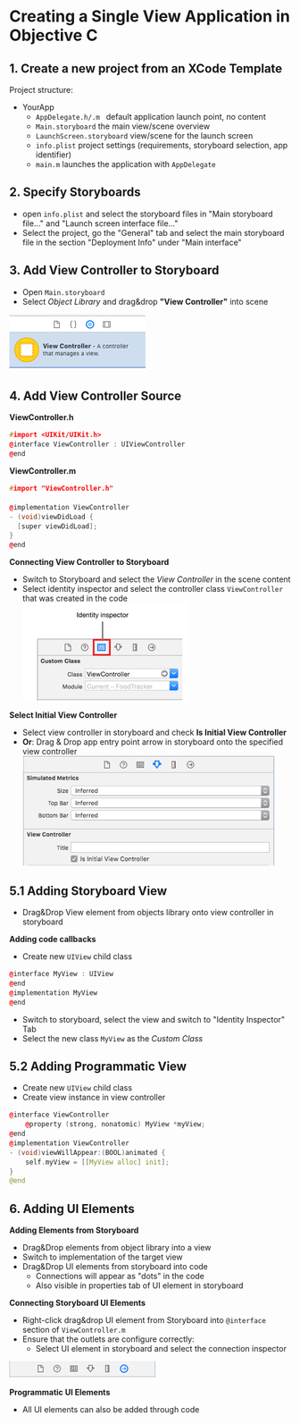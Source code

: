 # Creating a Single View Application in Objective C

## 1. Create a new project from an XCode Template
Project structure:

- YourApp
    - `AppDelegate.h/.m	` default application launch point, no content
    - `Main.storyboard`	 the main view/scene overview
    - `LaunchScreen.storyboard` view/scene for the launch screen
    - `info.plist`  project settings (requirements, storyboard selection, app identifier)
    - `main.m` launches the application with `AppDelegate`

## 2. Specify Storyboards

- open `info.plist` and select the storyboard files in "Main storyboard file..." and "Launch screen interface file..."
- Select the project, go the "General" tab and select the main storyboard file in the section "Deployment Info" under "Main interface"

## 3. Add View Controller to Storyboard

- Open `Main.storyboard`
- Select *Object Library* and drag&drop **"View Controller"** into scene

![add_view_controller.png](./img_app_tutorial/add_view_controller.png)

## 4. Add View Controller Source

**ViewController.h**
```cpp
#import <UIKit/UIKit.h>
@interface ViewController : UIViewController
@end
```

**ViewController.m**
```cpp
#import "ViewController.h"

@implementation ViewController
- (void)viewDidLoad {
  [super viewDidLoad];
}
@end
```


**Connecting View Controller to Storyboard**

- Switch to Storyboard and select the *View Controller* in the scene content
- Select identity inspector and select the controller class `ViewController` that was created in the code
![identity_inspector.png](./img_app_tutorial/identity_inspector.png)

**Select Initial View Controller**
- Select view controller in storyboard and check **Is Initial View Controller**
- **Or**: Drag & Drop app entry point arrow in storyboard onto the specified view controller
![initial_view_controller.png](./img_app_tutorial/initial_view_controller.png)

## 5.1 Adding Storyboard View
- Drag&Drop View element from objects library onto view controller in storyboard

**Adding code callbacks**

- Create new `UIView` child class

```cpp
@interface MyView : UIView
@end
@implementation MyView
@end
```
- Switch to storyboard, select the view and switch to "Identity Inspector" Tab
- Select the new class `MyView` as the *Custom Class*

## 5.2 Adding Programmatic View

- Create new `UIView` child class
- Create view instance in view controller

```cpp
@interface ViewController
    @property (strong, nonatomic) MyView *myView;
@end
@implementation ViewController
- (void)viewWillAppear:(BOOL)animated {
	self.myView = [[MyView alloc] init];
}
@end
```

## 6. Adding UI Elements

**Adding Elements from Storyboard**
- Drag&Drop elements from object library into a view
- Switch to implementation of the target view
- Drag&Drop UI elements from storyboard into code
	- Connections will appear as "dots" in the code
	- Also visible in properties tab of UI element in storyboard

**Connecting Storyboard UI Elements**
- Right-click drag&drop UI element from Storyboard into `@interface` section of `ViewController.m`
- Ensure that the outlets are configure correctly:
	- Select UI element in storyboard and select the connection inspector

![outlet_config.png](./img_app_tutorial/outlet_config.png)

**Programmatic UI Elements**
- All UI elements can also be added through code

